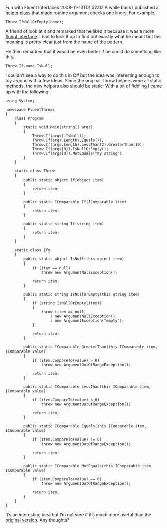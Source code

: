 Fun with Fluent Interfaces
2008-11-13T01:52:07
A while back I published a [helper class](/blog?p=b5b9e553-3e10-40ae-9f59-e38f1c50e2d6) that made routine argument checks one liners. For example:
    
    Throw.IfNullOrEmpty(name);

A friend of look at it and remarked that he liked it because it was a more [fluent interface](http://en.wikipedia.org/wiki/Fluent_interface). I had to look it up to find out exactly what he meant but the meaning is pretty clear just from the name of the pattern.

He then remarked that it would be even better if he could do something like this.
    
    Throw.If.name.IsNull;

I couldn’t see a way to do this in C# but the idea was interesting enough to toy around with a few ideas. Since the original Throw helpers were all static methods, the new helpers also should be static. With a bit of fiddling I came up with the following:
    
    using System;
    
    namespace FluentThrows
    {
        class Program
        {
            static void Main(string[] args)
            {
                Throw.If(args).IsNull();
                Throw.If(args.Length).Equals(7);
                Throw.If(args.Length).LessThan(2).GreaterThan(10);
                Throw.If(args[0]).IsNullOrEmpty();
                Throw.If(args[0]).NotEquals("my string");
            }
        }
    
        static class Throw
        {
            public static object If(object item)
            {
                return item;
            }
    
            public static IComparable If(IComparable item)
            {
                return item;
            }
    
            public static string If(string item)
            {
                return item;
            }
        }
    
        static class Ify
        {
            public static object IsNull(this object item)
            {
                if (item == null)
                    throw new ArgumentNullException();
    
                return item;
            }
    
            public static string IsNullOrEmpty(this string item)
            {
                if (string.IsNullOrEmpty(item))
                {
                    throw (item == null)
                        ? new ArgumentNullException()
                        : new ArgumentException("empty");
                }
    
                return item;
            }
    
            public static IComparable GreaterThan(this IComparable item, IComparable value)
            {
                if (item.CompareTo(value) > 0)
                    throw new ArgumentOutOfRangeException();
    
                return item;
            }
    
            public static IComparable LessThan(this IComparable item, IComparable value)
            {
                if (item.CompareTo(value) < 0)
                    throw new ArgumentOutOfRangeException();
    
                return item;
            }
    
            public static IComparable Equals(this IComparable item, IComparable value)
            {
                if (item.CompareTo(value) != 0)
                    throw new ArgumentOutOfRangeException();
    
                return item;
            }
    
            public static IComparable NotEquals(this IComparable item, IComparable value)
            {
                if (item.CompareTo(value) == 0)
                    throw new ArgumentOutOfRangeException();
    
                return item;
            }
        }
    }

It’s an interesting idea but I’m not sure if it’s much more useful than the [original version](/blog?p=b5b9e553-3e10-40ae-9f59-e38f1c50e2d6). Any thoughts?
